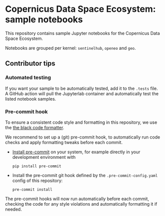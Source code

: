 # Copernicus Data Space Ecosystem: sample notebooks

This repository contains sample Jupyter notebooks for the Copernicus Data Space Ecosystem.

Notebooks are grouped per kernel: `sentinelhub`, `openeo` and `geo`.


## Contributor tips

### Automated testing

If you want your sample to be automatically tested, add it to the `.tests` file. A GitHub action will pull the
Jupyterlab container and automatically test the listed notebook samples.


### Pre-commit hook

To ensure a consistent code style and formatting in this repository,
we use the [the black code formatter](https://black.readthedocs.io/en/stable/).

We recommend to set up a (git) pre-commit hook,
to automatically run code checks and apply formatting tweaks before each commit.

-   [Install pre-commit](https://pre-commit.com/#installation) on your system,
    for example directly in your development environment with

        pip install pre-commit

-   Install the pre-commit git hook defined by the `.pre-commit-config.yaml` config of this repository:

        pre-commit install

The pre-commit hooks will now run automatically before each commit, checking the code for any style violations and automatically formatting it if needed.
